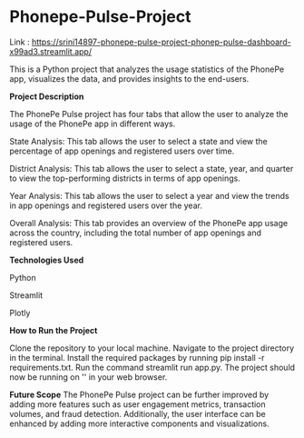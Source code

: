 # Phonepe-Pulse-Project

Link : https://srini14897-phonepe-pulse-project-phonep-pulse-dashboard-x99ad3.streamlit.app/

This is a Python project that analyzes the usage statistics of the PhonePe app, visualizes the data, and provides insights to the end-users.

**Project Description**

The PhonePe Pulse project has four tabs that allow the user to analyze the usage of the PhonePe app in different ways.

State Analysis: This tab allows the user to select a state and view the percentage of app openings and registered users over time.

District Analysis: This tab allows the user to select a state, year, and quarter to view the top-performing districts in terms of app openings.

Year Analysis: This tab allows the user to select a year and view the trends in app openings and registered users over the year.

Overall Analysis: This tab provides an overview of the PhonePe app usage across the country, including the total number of app openings and registered users.

**Technologies Used**

Python

Streamlit

Plotly

**How to Run the Project**

Clone the repository to your local machine.
Navigate to the project directory in the terminal.
Install the required packages by running pip install -r requirements.txt.
Run the command streamlit run app.py.
The project should now be running on '' in your web browser.


**Future Scope**
The PhonePe Pulse project can be further improved by adding more features such as user engagement metrics, transaction volumes, and fraud detection. Additionally, the user interface can be enhanced by adding more interactive components and visualizations.
